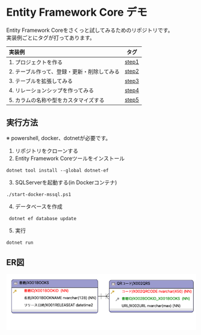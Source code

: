 # Entity Framework Core デモ
Entity Framework Coreをさくっと試してみるためのリポジトリです。  
実装例ごとにタグが打ってあります。

| 実装例                                | タグ | 
| :---                                 | :---: |
| 1. プロジェクトを作る                   | [step1](https://github.com/t-fujisaka-d1g/demo-entity-framework-core/tree/step1) |
| 2. テーブル作って、登録・更新・削除してみる | [step2](https://github.com/t-fujisaka-d1g/demo-entity-framework-core/tree/step2) |
| 3. テーブルを拡張してみる                | [step3](https://github.com/t-fujisaka-d1g/demo-entity-framework-core/tree/step3) |
| 4. リレーションシップを作ってみる         | [step4](https://github.com/t-fujisaka-d1g/demo-entity-framework-core/tree/step4) |
| 5. カラムの名称や型をカスタマイズする      | [step5](https://github.com/t-fujisaka-d1g/demo-entity-framework-core/tree/step5) |


## 実行方法
※ powershell, docker、dotnetが必要です。
1. リポジトリをクローンする
2. Entity Framework Coreツールをインストール
```
dotnet tool install --global dotnet-ef
```
3. SQLServerを起動する(in Dockerコンテナ)
```
./start-docker-mssql.ps1
```
4. データベースを作成
```
 dotnet ef database update
```
5. 実行
```
dotnet run
```

## ER図
![キャプチャ](https://github.com/t-fujisaka-d1g/demo-entity-framework-core/blob/main/er.png)
